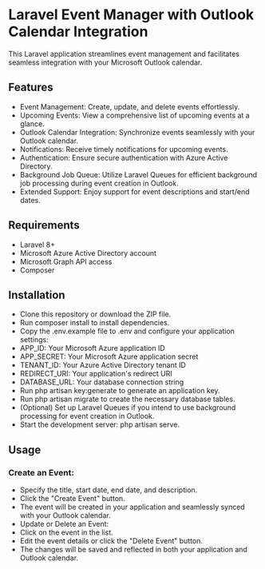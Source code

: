 # Laravel Event Manager with Outlook Calendar Integration

This Laravel application streamlines event management and facilitates seamless integration with your Microsoft Outlook calendar.

## Features

- Event Management: Create, update, and delete events effortlessly.
- Upcoming Events: View a comprehensive list of upcoming events at a glance.
- Outlook Calendar Integration: Synchronize events seamlessly with your Outlook calendar.
- Notifications: Receive timely notifications for upcoming events.
- Authentication: Ensure secure authentication with Azure Active Directory.
- Background Job Queue: Utilize Laravel Queues for efficient background job processing during event creation in Outlook.
- Extended Support: Enjoy support for event descriptions and start/end dates.
## Requirements
- Laravel 8+
- Microsoft Azure Active Directory account
- Microsoft Graph API access
- Composer

## Installation

- Clone this repository or download the ZIP file.
- Run composer install to install dependencies.
- Copy the .env.example file to .env and configure your application settings:
- APP_ID: Your Microsoft Azure application ID
- APP_SECRET: Your Microsoft Azure application secret
- TENANT_ID: Your Azure Active Directory tenant ID
- REDIRECT_URI: Your application's redirect URI
- DATABASE_URL: Your database connection string
- Run php artisan key:generate to generate an application key.
- Run php artisan migrate to create the necessary database tables.
- (Optional) Set up Laravel Queues if you intend to use background processing for event creation in Outlook.
- Start the development server: php artisan serve.
## Usage
### Create an Event:
- Specify the title, start date, end date, and description.
- Click the "Create Event" button.
- The event will be created in your application and seamlessly synced with your Outlook calendar.
- Update or Delete an Event:
- Click on the event in the list.
- Edit the event details or click the "Delete Event" button.
- The changes will be saved and reflected in both your application and Outlook calendar.

